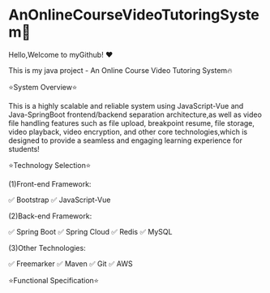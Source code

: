# AnOnlineCourseVideoTutoringSystem:dizzy:
Hello,Welcome to myGithub! ❤️

This is my java project - An Online Course Video Tutoring System🔥

⭐System Overview⭐

This is a highly scalable and reliable system using JavaScript-Vue and Java-SpringBoot frontend/backend separation architecture,as well as video file handling features such as file upload, breakpoint resume, file storage, video playback, video encryption, and other core technologies,which is designed to provide a seamless and engaging learning experience for students!

⭐Technology Selection⭐

  (1)Front-end Framework:
  
✅ Bootstrap  ✅ JavaScript-Vue



 (2)Back-end Framework:
 
✅ Spring Boot
✅ Spring Cloud
✅ Redis
✅ MySQL

(3)Other Technologies:

✅ Freemarker
✅ Maven
✅ Git
✅ AWS 




⭐Functional Specification⭐








